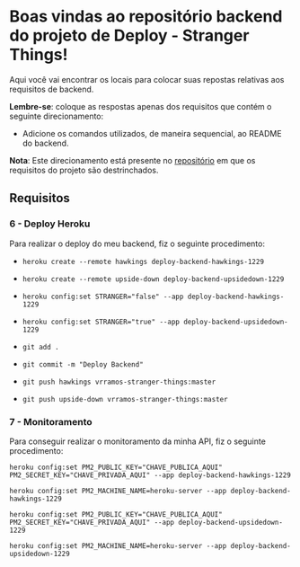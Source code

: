 # Boas vindas ao repositório backend do projeto de Deploy - Stranger Things!

Aqui você vai encontrar os locais para colocar suas repostas relativas aos requisitos de backend.

**Lembre-se**: coloque as respostas apenas dos requisitos que contém o seguinte direcionamento:

  - Adicione os comandos utilizados, de maneira sequencial, ao README do backend.

**Nota**: Este direcionamento está presente no [repositório](https://github.com/tryber/sd-01-block31-stranger-things) em que os requisitos do projeto são destrinchados.

## Requisitos

### 6 - Deploy Heroku

Para realizar o deploy do meu backend, fiz o seguinte procedimento:

- `heroku create --remote hawkings deploy-backend-hawkings-1229`
- `heroku create --remote upside-down deploy-backend-upsidedown-1229`

- `heroku config:set STRANGER="false" --app deploy-backend-hawkings-1229`
- `heroku config:set STRANGER="true" --app deploy-backend-upsidedown-1229`

- `git add .`
- `git commit -m "Deploy Backend"`
- `git push hawkings vrramos-stranger-things:master`
- `git push upside-down vrramos-stranger-things:master`

### 7 - Monitoramento

Para conseguir realizar o monitoramento da minha API, fiz o seguinte procedimento:

`heroku config:set PM2_PUBLIC_KEY="CHAVE_PUBLICA_AQUI" PM2_SECRET_KEY="CHAVE_PRIVADA_AQUI" --app deploy-backend-hawkings-1229`

`heroku config:set PM2_MACHINE_NAME=heroku-server --app deploy-backend-hawkings-1229`

`heroku config:set PM2_PUBLIC_KEY="CHAVE_PUBLICA_AQUI" PM2_SECRET_KEY="CHAVE_PRIVADA_AQUI" --app deploy-backend-upsidedown-1229`

`heroku config:set PM2_MACHINE_NAME=heroku-server --app deploy-backend-upsidedown-1229`
